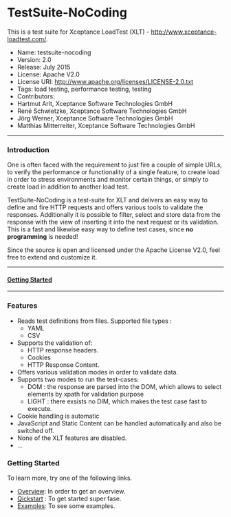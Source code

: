#  TestSuite-NoCoding


This is a test suite for Xceptance LoadTest (XLT) - http://www.xceptance-loadtest.com/.

* Name: testsuite-nocoding
* Version: 2.0
* Release: July 2015
* License: Apache V2.0
* License URI: http://www.apache.org/licenses/LICENSE-2.0.txt
* Tags: load testing, performance testing, testing
* Contributors:
 * Hartmut Arlt, Xceptance Software Technologies GmbH
 * René Schwietzke, Xceptance Software Technologies GmbH
 * Jörg Werner, Xceptance Software Technologies GmbH
 * Matthias Mitterreiter, Xceptance Software Technologies GmbH


***

### Introduction

One is often faced with the requirement to just fire a couple of simple URLs, to verify the performance or functionality of a single feature, to create load in order to stress environments and monitor certain things, or simply to create load in addition to another load test.

TestSuite-NoCoding  is a test-suite for XLT and delivers an easy way to define and fire HTTP requests and offers various tools to validate the responses.
Additionally it is possible to filter, select and store data from the response with the view of inserting it into the next request or its validation. This is a fast and likewise easy way to define test cases, since **no programming** is needed!

Since the source is open and licensed under the Apache License V2.0, feel free to extend and customize it. 

***

#### [Getting Started](https://github.com/Xceptance/testsuite-nocoding/wiki)

***

### Features

* Reads test definitions from files.
  Supported file types :
  * YAML
  * CSV
* Supports the validation of:
  * HTTP response headers.
  * Cookies
  *  HTTP Response Content. 
* Offers various validation modes in order to validate data.
* Supports two modes to run the test-cases:
  * DOM : the response are parsed into the DOM, which allows to select elements by xpath for validation purpose
  * LIGHT : there exsists no DIM, which makes the test case fast to execute.
* Cookie handling is automatic
* JavaScript and Static Content can be handled automatically and also be switched off.
* None of the XLT features are disabled.
* ...

### Getting Started

To learn more, try one of the following links.

* [Overview](https://github.com/Xceptance/testsuite-nocoding/wiki): In order to get an overview.
* [Qickstart](https://github.com/Xceptance/testsuite-nocoding/wiki/Quickstart) : To get started super fase.
* [Examples](https://github.com/Xceptance/testsuite-nocoding/wiki/Examples): To see some examples.